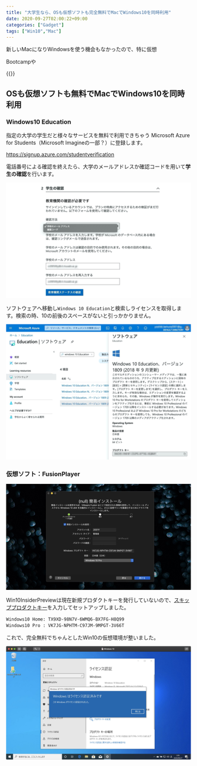 ```yaml
---
title: "大学生なら、OSも仮想ソフトも完全無料でMacでWindows10を同時利用"
date: 2020-09-27T02:00:22+09:00
categories: ["Gadget"]
tags: ["Win10","Mac"]
---
```


新しいMacになりWindowsを使う機会もなかったので、特に仮想

Bootcampや

{{<ad>}}

## OSも仮想ソフトも無料でMacでWindows10を同時利用

### Windows10 Education

指定の大学の学生だと様々なサービスを無料で利用できちゃう Microsoft Azure for Students（Microsoft Imagineの一部？）に登録します。

https://signup.azure.com/studentverification

電話番号による確認を終えたら、大学のメールアドレスか確認コードを用いて<b>学生の確認</b>を行います。

![](../../../images/mac-students-allfree-win10-2.jpg)

ソフトウェアへ移動し`Windows 10 Education`と検索しライセンスを取得します。検索の時、10の前後のスペースがないと引っかかりません。

![](../../../images/mac-students-allfree-win10-3.jpg)

### 仮想ソフト：FusionPlayer

![](../../../images/mac-students-allfree-win10-1.jpg)

Win10InsiderPreviewは現在新規プロダクトキーを発行していないので、[スキッププロダクトキー](https://answers.microsoft.com/ja-jp/insider/forum/insider_wintp-insider_install/windows-10-insider-preview/86173780-0ffc-4d68-b827-f041e29a2927)を入力してセットアップしました。

```html
Windows10 Home: TX9XD-98N7V-6WMQ6-BX7FG-H8Q99
Windows10 Pro : VK7JG-NPHTM-C97JM-9MPGT-3V66T
```



これで、完全無料でちゃんとしたWin10の仮想環境が整いました。

![](../../../images/mac-students-allfree-win10-4.jpg)


